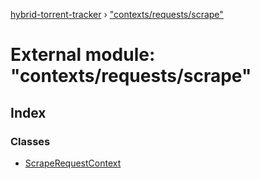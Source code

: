 [hybrid-torrent-tracker](../README.md) › ["contexts/requests/scrape"](_contexts_requests_scrape_.md)

# External module: "contexts/requests/scrape"

## Index

### Classes

* [ScrapeRequestContext](../classes/_contexts_requests_scrape_.scraperequestcontext.md)
